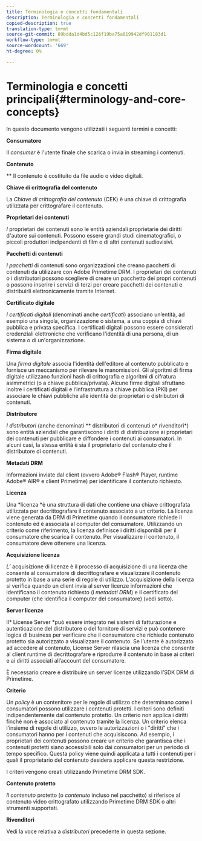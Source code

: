 ```yaml
---
title: Terminologia e concetti fondamentali
description: Terminologia e concetti fondamentali
copied-description: true
translation-type: tm+mt
source-git-commit: 89bdda1d4bd5c126f19ba75a819942df901183d1
workflow-type: tm+mt
source-wordcount: '669'
ht-degree: 0%

---
```



# Terminologia e concetti principali{#terminology-and-core-concepts}

In questo documento vengono utilizzati i seguenti termini e concetti:

**Consumatore**

Il *consumer* è l&#39;utente finale che scarica o invia in streaming i contenuti.

**Contenuto**

** Il contenuto è costituito da file audio o video digitali.

**Chiave di crittografia del contenuto**

La *Chiave di crittografia del contenuto* (CEK) è una chiave di crittografia utilizzata per crittografare il contenuto.

**Proprietari dei contenuti**

*I* proprietari dei contenuti sono le entità aziendali proprietarie dei diritti d&#39;autore sui contenuti. Possono essere grandi studi cinematografici, o piccoli produttori indipendenti di film o di altri contenuti audiovisivi.

**Pacchetti di contenuti**

*I pacchetti* di contenuti sono organizzazioni che creano pacchetti di contenuti da utilizzare con Adobe Primetime DRM. I proprietari dei contenuti o i distributori possono scegliere di creare un pacchetto dei propri contenuti o possono inserire i servizi di terzi per creare pacchetti dei contenuti e distribuirli elettronicamente tramite Internet.

**Certificato digitale**

*I certificati digitali*  (denominati anche  *certificati*) associano un’entità, ad esempio una singola, organizzazione o sistema, a una coppia di chiavi pubblica e privata specifica. I certificati digitali possono essere considerati credenziali elettroniche che verificano l&#39;identità di una persona, di un sistema o di un&#39;organizzazione.

**Firma digitale**

Una *firma digitale* associa l&#39;identità dell&#39;editore al contenuto pubblicato e fornisce un meccanismo per rilevare le manomissioni. Gli algoritmi di firma digitale utilizzano funzioni hash di crittografia e algoritmi di cifratura asimmetrici (o a chiave pubblica/privata). Alcune firme digitali sfruttano inoltre i certificati digitali e l’infrastruttura a chiave pubblica (PKI) per associare le chiavi pubbliche alle identità dei proprietari o distributori di contenuti.

**Distributore**

*I distributori*  (anche denominati  ** distributori di contenuti o* rivenditori*) sono entità aziendali che garantiscono i diritti di distribuzione ai proprietari dei contenuti per pubblicare e diffondere i contenuti ai consumatori. In alcuni casi, la stessa entità è sia il proprietario del contenuto che il distributore di contenuti.

**Metadati DRM**

Informazioni inviate dal client (ovvero Adobe® Flash® Player, runtime Adobe® AIR® e client Primetime) per identificare il contenuto richiesto.

**Licenza**

Una *licenza *è una struttura di dati che contiene una chiave crittografata utilizzata per decrittografare il contenuto associato a un criterio. La licenza viene generata da DRM di Primetime quando il consumatore richiede il contenuto ed è associata al computer del consumatore. Utilizzando un criterio come riferimento, la licenza definisce i diritti disponibili per il consumatore che scarica il contenuto. Per visualizzare il contenuto, il consumatore deve ottenere una licenza.

**Acquisizione licenza**

*L’* acquisizione di licenze è il processo di acquisizione di una licenza che consente al consumatore di decrittografare e visualizzare il contenuto protetto in base a una serie di regole di utilizzo. L&#39;acquisizione della licenza si verifica quando un client invia al server licenze informazioni che identificano il contenuto richiesto (i *metadati DRM*) e il certificato del computer (che identifica il computer del consumatore) (vedi sotto).

**Server licenze**

Il* License Server *può essere integrato nei sistemi di fatturazione e autenticazione del distributore o del fornitore di servizi e può contenere logica di business per verificare che il consumatore che richiede contenuto protetto sia autorizzato a visualizzare il contenuto. Se l’utente è autorizzato ad accedere al contenuto, License Server rilascia una licenza che consente al client runtime di decrittografare e riprodurre il contenuto in base ai criteri e ai diritti associati all’account del consumatore.

È necessario creare e distribuire un server licenze utilizzando l’SDK DRM di Primetime.

**Criterio**

Un *policy* è un contenitore per le regole di utilizzo che determinano come i consumatori possono utilizzare i contenuti protetti. I criteri sono definiti indipendentemente dal contenuto protetto. Un criterio non applica i diritti finché non è associato al contenuto tramite la licenza. Un criterio elenca l’insieme di regole di utilizzo, ovvero le autorizzazioni o i &quot;diritti&quot; che i consumatori hanno per i contenuti che acquisiscono. Ad esempio, i proprietari dei contenuti possono creare un criterio che garantisca che i contenuti protetti siano accessibili solo dai consumatori per un periodo di tempo specifico. Questa policy viene quindi applicata a tutti i contenuti per i quali il proprietario del contenuto desidera applicare questa restrizione.

I criteri vengono creati utilizzando Primetime DRM SDK.

**Contenuto protetto**

*Il contenuto*  protetto (o  *contenuto* incluso nel pacchetto) si riferisce al contenuto video crittografato utilizzando Primetime DRM SDK o altri strumenti supportati.

**Rivenditori**

Vedi la voce relativa a *distributori* precedente in questa sezione.
